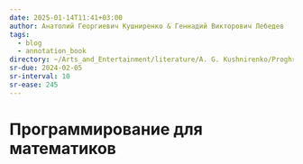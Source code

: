 ```yaml
---
date: 2025-01-14T11:41+03:00
author: Анатолий Георгиевич Кушниренко & Геннадий Викторович Лебедев
tags:
  - blog
  - annotation_book
directory: ~/Arts_and_Entertainment/literature/A. G. Kushnirenko/Proghrammirovaniie dlia matiematikov(1988) (2373)/
sr-due: 2024-02-05
sr-interval: 10
sr-ease: 245
---
```


# Программирование для математиков
